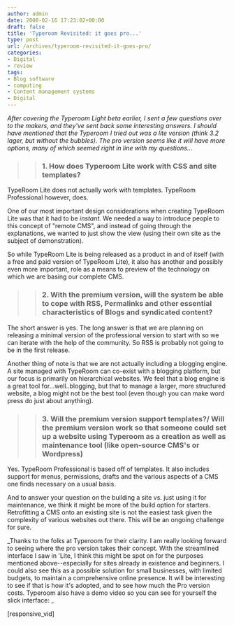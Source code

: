 ```yaml
---
author: admin
date: 2008-02-16 17:23:02+00:00
draft: false
title: 'Typeroom Revisited: it goes pro...'
type: post
url: /archives/typeroom-revisited-it-goes-pro/
categories:
- Digital
- review
tags:
- Blog software
- computing
- Content management systems
- Digital
---
```


_After covering the Typeroom Light beta earlier, I sent a few questions over to the makers, and they've sent back some interesting answers. I should have mentioned that the Typeroom I tried out was a lite version (think 3.2 lager, but without the bubbles). The pro version seems like it will have more options, many of which seemed right in line with my questions..._



<blockquote>

> 
> ### 1. How does Typeroom Lite work with CSS and site templates?
> 
> 
</blockquote>



TypeRoom Lite does not actually work with templates. TypeRoom Professional however, does.

One of our most important design considerations when creating TypeRoom Lite was that it had to be _instant._ We needed a way to introduce people to this concept of "remote CMS", and instead of going through the explanations, we wanted to just show the view (using their own site as the subject of demonstration).

So while TypeRoom Lite is being released as a product in and of itself (with a free and paid version of TypeRoom Lite), it also has another and possibly even more important, role as a means to preview of the technology on which we are basing our complete CMS.



<blockquote>

> 
> ### 2. With the premium version, will the system be able to cope with RSS, Permalinks and other essential characteristics of Blogs and syndicated content?
> 
> 
</blockquote>



The short answer is yes. The long answer is that we are planning on releasing a minimal version of the professional version to start with so we can iterate with the help of the community. So RSS is probably not going to be in the first release.

Another thing of note is that we are not actually including a blogging engine. A site managed with TypeRoom can co-exist with a blogging platform, but our focus is primarily on hierarchical websites. We feel that a blog engine is a great tool for...well..blogging, but that to manage a larger, more structured website, a blog might not be the best tool (even though you can make word press do just about anything).



<blockquote>

> 
> ### 3. Will the premium version support templates?/ Will the premium version work so that someone could set up a website using Typeroom as a creation as well as maintenance tool (like open-source CMS's or Wordpress)
> 
> 
</blockquote>



Yes. TypeRoom Professional is based off of templates. It also includes support for menus, permissions, drafts and the various aspects of a CMS one finds necessary on a usual basis.

And to answer your question on the building a site vs. just using it for maintenance, we think it might be more of the build option for starters. Retrofitting a CMS onto an existing site is not the easiest task given the complexity of various websites out there. This will be an ongoing challenge for sure.

_Thanks to the folks at Typeroom for their clarity. I am really looking forward to seeing where the pro version takes their concept. With the streamlined interface I saw in 'Lite, I think this might be spot on for the purposes mentioned above--especially for sites already in existence and beginners. I could also see this as a possible solution for small businesses, with limited budgets, to maintain a comprehensive online presence. It will be interesting to see if that is how it's adopted, and to see how much the Pro version costs. Typeroom also have a demo video so you can see for yourself the slick interface: _

[responsive_vid]
